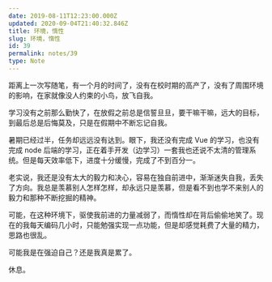 ```yaml
---
date: 2019-08-11T12:23:00.000Z
updated: 2020-09-04T21:40:32.846Z
title: 环境，惰性
slug: 环境，惰性
id: 39
permalink: notes/39
type: Note
---
```


距离上一次写随笔，有一个月的时间了，没有在校时期的高产了，没有了周围环境的影响，在家就像没人约束的小鸟，放飞自我。

学习没有之前那么勤快了，在放假之前总是信誓旦旦，要干嘛干嘛，远大的目标，到最后总是后悔莫及，只是在假期中不断忘记自我。

暑期已经过半，任务却远远没有达到。眼下，我还没有完成 Vue 的学习，也没有完成 node 后端的学习，正在着手开发（边学习）一套我也还说不太清的管理系统。但是每天效率低下，进度十分缓慢，完成了不到百分一。

老实说，我还是没有太大的毅力和决心，容易在独自前进中，渐渐迷失自我，丢失了方向。我总是羡慕别人怎样怎样，却永远只是羡慕，但是看不到也学不来别人的毅力和那种不断挖掘的精神。

可能，在这种环境下，驱使我前进的力量减弱了，而惰性却在背后偷偷地笑了。现在的我每天编码几小时，只能勉强实现一点功能，但是却感觉耗费了大量的精力，思路也很乱。

可能我是在强迫自己？还是我真是累了。

休息。